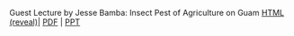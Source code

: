 <!--
.. title: Lecture-21-19 Guest Lecture: Jesse Bamba: Guam's Agricultural Pests
.. slug: lecture-21-19-guest-lecture-jesse-bamba-guams-agricultural-pests
.. date: 2021-11-01 12:45 UTC+10:00
.. tags: lecture
.. category:
.. link:
.. description:
.. type: text
-->

Guest Lecture by Jesse Bamba: Insect Pest of Agriculture on Guam [HTML (reveal)](https://aubreymoore.github.io/albi345-slides/bamba_insect_pests/)|
[PDF](https://aubreymoore.github.io/albi345-slides/bamba_insect_pests/bamba_insect_pests.pdf) |
[PPT](/pdfs/bamba_insect_pests.ppt)
